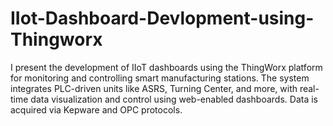 # IIot-Dashboard-Devlopment-using-Thingworx
I present the development of IIoT dashboards using the ThingWorx platform for monitoring and controlling smart manufacturing stations. The system integrates PLC-driven units like ASRS, Turning Center, and more, with real-time data visualization and control using web-enabled dashboards. Data is acquired via Kepware and OPC protocols. 
